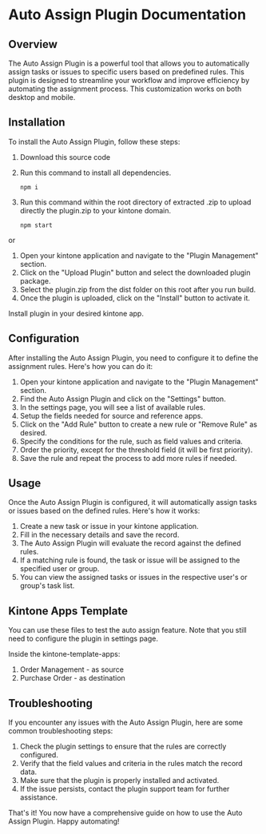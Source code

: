 # Auto Assign Plugin Documentation

## Overview

The Auto Assign Plugin is a powerful tool that allows you to automatically assign tasks or issues to specific users based on predefined rules. This plugin is designed to streamline your workflow and improve efficiency by automating the assignment process. This customization works on both desktop and mobile.

## Installation

To install the Auto Assign Plugin, follow these steps:

1. Download this source code
2. Run this command to install all dependencies.

   ```
   npm i
   ```

3. Run this command within the root directory of extracted .zip to upload directly the plugin.zip to your kintone domain.

   ```
   npm start
   ```

or

1. Open your kintone application and navigate to the "Plugin Management" section.
2. Click on the "Upload Plugin" button and select the downloaded plugin package.
3. Select the plugin.zip from the dist folder on this root after you run build.
4. Once the plugin is uploaded, click on the "Install" button to activate it.

Install plugin in your desired kintone app.

## Configuration

After installing the Auto Assign Plugin, you need to configure it to define the assignment rules. Here's how you can do it:

1. Open your kintone application and navigate to the "Plugin Management" section.
2. Find the Auto Assign Plugin and click on the "Settings" button.
3. In the settings page, you will see a list of available rules.
4. Setup the fields needed for source and reference apps.
5. Click on the "Add Rule" button to create a new rule or "Remove Rule" as desired.
6. Specify the conditions for the rule, such as field values and criteria.
7. Order the priority, except for the threshold field (it will be first priority).
8. Save the rule and repeat the process to add more rules if needed.

## Usage

Once the Auto Assign Plugin is configured, it will automatically assign tasks or issues based on the defined rules. Here's how it works:

1. Create a new task or issue in your kintone application.
2. Fill in the necessary details and save the record.
3. The Auto Assign Plugin will evaluate the record against the defined rules.
4. If a matching rule is found, the task or issue will be assigned to the specified user or group.
5. You can view the assigned tasks or issues in the respective user's or group's task list.

## Kintone Apps Template

You can use these files to test the auto assign feature. Note that you still need to configure the plugin in settings page.

Inside the kintone-template-apps:

1. Order Management - as source
2. Purchase Order - as destination

## Troubleshooting

If you encounter any issues with the Auto Assign Plugin, here are some common troubleshooting steps:

1. Check the plugin settings to ensure that the rules are correctly configured.
2. Verify that the field values and criteria in the rules match the record data.
3. Make sure that the plugin is properly installed and activated.
4. If the issue persists, contact the plugin support team for further assistance.

That's it! You now have a comprehensive guide on how to use the Auto Assign Plugin. Happy automating!
